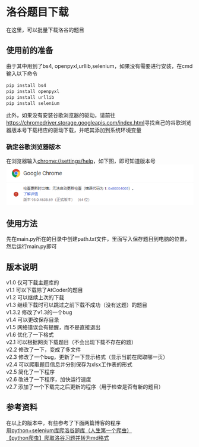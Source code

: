 # 洛谷题目下载

在这里，可以批量下载洛谷的题目

## 使用前的准备

由于其中用到了bs4, openpyxl,urllib,selenium，如果没有需要进行安装，在cmd输入以下命令

```commandline
pip install bs4
pip install openpyxl
pip install urllib
pip install selenium
```

此外，如果没有安装谷歌浏览器的驱动，请前往<https://chromedriver.storage.googleapis.com/index.html>寻找自己的谷歌浏览器版本号下载相应的驱动下载，并吧其添加到系统环境变量

### 确定谷歌浏览器版本

在浏览器输入<chrome://settings/help>，如下图，即可知道版本号
![Google Chrome版本](image.png)

## 使用方法

先在main.py所在的目录中创建path.txt文件，里面写入保存题目到电脑的位置，然后运行main.py即可

## 版本说明

v1.0 仅可下载主题库的  
v1.1 可以下载除了AtCoder的题目  
v1.2 可以继续上次的下载  
v1.3 继续下载时可以跳过之前下载不成功（没有这题）的题目  
v1.3.2 修改了v1.3的一个bug  
v1.4 可以更改保存目录  
v1.5 网络错误会有提醒，而不是直接退出  
v1.6 优化了一下格式  
v2.1 可以根据网页下载题目（不会出现下载不存在的题）  
v2.2 修改了一下，变成了多文件  
v2.3 修改了一个bug，更新了一下显示格式（显示当前在爬取哪一页）  
v2.4 可以爬取题目信息并分别保存为xlsx工作表的形式  
v2.5 简化了一下程序  
v2.6 改进了一下程序，加快运行速度  
v2.7 添加了一个下载完之后更新的程序（用于检查是否有新的题目）  

## 参考资料

在以上的版本中，有些参考了下面两篇博客的程序  
[用python+selenium库爬洛谷题库（人生第一个爬虫）](https://blog.csdn.net/CrazyGuo2000/article/details/105598844)  
[【python爬虫】爬取洛谷习题并转为md格式](https://blog.csdn.net/qq_38243831/article/details/108909442)  

